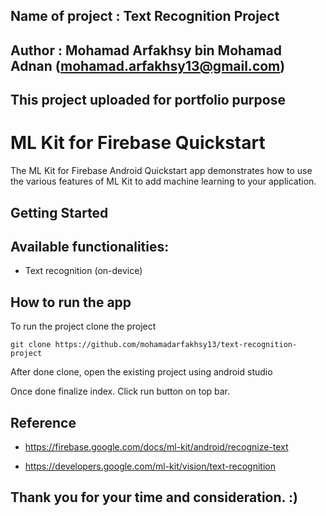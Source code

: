 ## Name of project : Text Recognition Project

## Author : Mohamad Arfakhsy bin Mohamad Adnan (mohamad.arfakhsy13@gmail.com)

## This project uploaded for portfolio purpose

ML Kit for Firebase Quickstart
==============================

The ML Kit for Firebase Android Quickstart app demonstrates how to use the
various features of ML Kit to add machine learning to your application.

Getting Started
---------------

## Available functionalities:

+ Text recognition (on-device)

How to run the app
------------------

To run the project clone the project

    git clone https://github.com/mohamadarfakhsy13/text-recognition-project

After done clone, open the existing project using android studio

Once done finalize index. Click run button on top bar.


Reference
---------

+ https://firebase.google.com/docs/ml-kit/android/recognize-text

+ https://developers.google.com/ml-kit/vision/text-recognition

## Thank you for your time and consideration. :)
